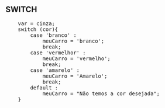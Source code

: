 ## SWITCH

<pre>
    var = cinza;
    switch (cor){
        case 'branco' :
            meuCarro = 'branco';
            break;
        case 'vermelhor' :
            meuCarro = 'vermelho';
            break;
        case 'amarelo' :
            meuCarro = 'Amarelo';
            break;
        default :
            meuCarro = "Não temos a cor desejada";
    }
